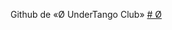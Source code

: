 Github de «Ø UnderTango Club»
[# Ø
](https://docs.google.com/document/d/1_AIidEZnPDmr2Dx-MpoUKk3ds_SCWIU2rIC37Luksnk/edit?usp=sharing)
